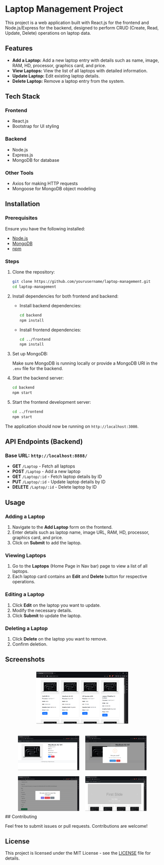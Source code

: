 # Laptop Management Project

This project is a web application built with React.js for the frontend and Node.js/Express for the backend, designed to perform CRUD (Create, Read, Update, Delete) operations on laptop data.

## Features

- **Add a Laptop:** Add a new laptop entry with details such as name, image, RAM, HD, processor, graphics card, and price.
- **View Laptops:** View the list of all laptops with detailed information.
- **Update Laptop:** Edit existing laptop details.
- **Delete Laptop:** Remove a laptop entry from the system.

## Tech Stack

### Frontend
- React.js
- Bootstrap for UI styling

### Backend
- Node.js
- Express.js
- MongoDB for database

### Other Tools
- Axios for making HTTP requests
- Mongoose for MongoDB object modeling

## Installation

### Prerequisites

Ensure you have the following installed:
- [Node.js](https://nodejs.org/)
- [MongoDB](https://www.mongodb.com/)
- [npm](https://www.npmjs.com/)

### Steps

1. Clone the repository:

    ```bash
    git clone https://github.com/yourusername/laptop-management.git
    cd laptop-management
    ```

2. Install dependencies for both frontend and backend:

    - Install backend dependencies:

      ```bash
      cd backend
      npm install
      ```

    - Install frontend dependencies:

      ```bash
      cd ../frontend
      npm install
      ```

3. Set up MongoDB:

    Make sure MongoDB is running locally or provide a MongoDB URI in the `.env` file for the backend.

4. Start the backend server:

    ```bash
    cd backend
    npm start
    ```

5. Start the frontend development server:

    ```bash
    cd ../frontend
    npm start
    ```

The application should now be running on `http://localhost:3000`.

## API Endpoints (Backend)

### Base URL: `http://localhost:8888/`

- **GET** `/Laptop` - Fetch all laptops
- **POST** `/Laptop` - Add a new laptop
- **GET** `/Laptop/:id` - Fetch laptop details by ID
- **PUT** `/Laptop/:id` - Update laptop details by ID
- **DELETE** `/Laptop/:id` - Delete laptop by ID

## Usage

### Adding a Laptop

1. Navigate to the **Add Laptop** form on the frontend.
2. Enter details such as laptop name, image URL, RAM, HD, processor, graphics card, and price.
3. Click on **Submit** to add the laptop.

### Viewing Laptops

1. Go to the **Laptops** (Home Page in Nav bar) page to view a list of all laptops.
2. Each laptop card contains an **Edit** and **Delete** button for respective operations.

### Editing a Laptop

1. Click **Edit** on the laptop you want to update.
2. Modify the necessary details.
3. Click **Submit** to update the laptop.

### Deleting a Laptop

1. Click **Delete** on the laptop you want to remove.
2. Confirm deletion.

## Screenshots

<div style="display: flex; justify-content: center; margin-bottom: 20px;">
    <img src="https://github.com/niyati1907/wt_submission/blob/main/photos/Screenshot%20(51).png?raw=true" alt="Laptop Home Page" style="margin: 10px; width: 300px;">
</div>

<div style="display: flex; justify-content: center;">
    <img src="https://github.com/niyati1907/wt_submission/blob/main/photos/Screenshot%20(52).png?raw=true" alt="Laptop Detail Page" style="margin: 10px; width: 200px;">
    <img src="https://github.com/niyati1907/wt_submission/blob/main/photos/Screenshot%20(53).png?raw=true" alt="Laptop Delete Functionality" style="margin: 10px; width: 200px;">
</div>

<div style="display: flex; justify-content: center;">
    <img src="https://github.com/niyati1907/wt_submission/blob/main/photos/Screenshot%20(54).png?raw=true" alt="Laptop Update Functionality" style="margin: 10px; width: 200px;">
    <img src="https://github.com/niyati1907/wt_submission/blob/main/photos/Screenshot%20(55).png?raw=true" alt="Laptop Home Page" style="margin: 10px; width: 200px;">
</div>
## Contributing

Feel free to submit issues or pull requests. Contributions are welcome!

## License

This project is licensed under the MIT License - see the [LICENSE](LICENSE) file for details.

